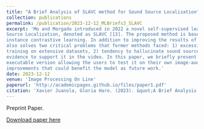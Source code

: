 ```yaml
---
title: "A Brief Analysis of SLAVC method for Sound Source Localization"
collection: publications
permalink: /publication/2023-12-12_MLBriefs3_SLAVC
excerpt: 'Mo and Morgado introduced in 2022 a novel self-supervised learning approach for Visual Sound
Source Localization, denoted as SLAVC [13]. The proposed method is based on multiple-
instance contrastive learning. In addition to improving the results of previous methods, it
also solves two critical problems that former methods faced: 1) excessive overfitting despite
training on extensive datasets, 2) tendency to hallucinate sound sources even when no visual
evidence to support it in the video. In this paper, we briefly present the method, offer an online
executable version allowing the users to test it on their own image-audio pairs and propose some
improvements that could benefit the model as future work.'
date: 2023-12-12
venue: 'Image Processing On Line'
paperurl: 'http://academicpages.github.io/files/paper1.pdf'
citation: 'Xavier Juanola, Gloria Haro. (2023). &quot;A Brief Analysis of SLAVC method for Sound Source Localization.&quot; <i>Image Processing On Line</i>'
---
```


Preprint Paper.

[Download paper here](http://academicpages.github.io/files/paper1.pdf)
